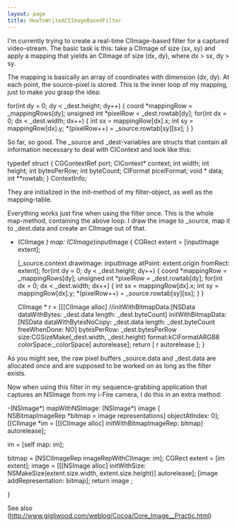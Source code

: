 ```yaml
---
layout: page
title: HowToWriteACIImageBasedFilter
---
```


I'm currently trying to create a real-time CIImage-based filter for a captured video-stream. The basic task is this: take a CIImage of size (sx, sy) and apply a mapping that yields an CIImage of size (dx, dy), where dx > sx, dy > sy.

The mapping is basically an array of coordinates with dimension (dx, dy). At each point, the source-pixel is stored. This is the inner loop of my mapping, just to make you grasp the idea:

    
  for(int dy = 0; dy < _dest.height; dy++) {
    coord *mappingRow = _mappingRows[dy];
    unsigned int *pixelRow = _dest.rowtab[dy];
    for(int dx = 0; dx < _dest.width; dx++) {
      int sx = mappingRow[dx].x;
      int sy = mappingRow[dx].y;
      *(pixelRow++) = _source.rowtab[sy][sx];
    }
  }


So far, so good. The _source and _dest-variables are structs that contain all information necessary to deal with CIContext and look like this:

    
typedef struct {
  CGContextRef port;
  CIContext* context;
  int width;
  int height;
  int bytesPerRow;
  int byteCount;
  CIFormat picelFormat;
  void * data;
  int **rowtab;
} ContextInfo; 


They are initialized in the init-method of my filter-object, as well as the mapping-table.

Everything works just fine when using the filter once. This is the whole map-method, containing the above loop. I draw the image to _source, map it to _dest.data and create an CIImage out of that.


    
- (CIImage *) map: (CIImage*)inputImage {
  CGRect extent = [inputImage extent];
  
  [_source.context drawImage: inputImage
	  atPoint: extent.origin
	  fromRect: extent];
  for(int dy = 0; dy < _dest.height; dy++) {
    coord *mappingRow = _mappingRows[dy];
    unsigned int *pixelRow = _dest.rowtab[dy];
    for(int dx = 0; dx < _dest.width; dx++) {
      int sx = mappingRow[dx].x;
      int sy = mappingRow[dx].y;
      *(pixelRow++) = _source.rowtab[sy][sx];
    }
  }

  CIImage * r = [[[CIImage alloc] 
		  //initWithBitmapData:[NSData dataWithBytes: _dest.data length: _dest.byteCount] 
          initWithBitmapData:[NSData dataWithBytesNoCopy: _dest.data length: _dest.byteCount freeWhenDone: NO] 
		  bytesPerRow: _dest.bytesPerRow 
		  size:CGSizeMake(_dest.width, _dest.height) 
		  format:kCIFormatARGB8
		  colorSpace:_colorSpace] autorelease];
  return [ r autorelease ];
}


As you might see, the raw pixel buffers _source.data and _dest.data are allocated once and are supposed to be worked on as long as the filter exists. 

Now when using this filter in my sequence-grabbing application that captures an NSImage from my i-Fire camera, I do this in an extra method:

    
-(NSImage*) mapWithNSImage: (NSImage*) image 
{	
  NSBitmapImageRep *bitmap = image representations] objectAtIndex: 0];
  [[CIImage *im = [[[CIImage alloc] initWithBitmapImageRep: bitmap] autorelease];

  im = [self map: im];

  bitmap = [NSCIImageRep imageRepWithCIImage: im];
  CGRect extent = [im extent];
  image = [[[NSImage alloc] initWithSize: NSMakeSize(extent.size.width, extent.size.height)] autorelease];
  [image addRepresentation: bitmap];
  return image ;
  
}


See also (http://www.gigliwood.com/weblog/Cocoa/Core_Image__Practic.html)

